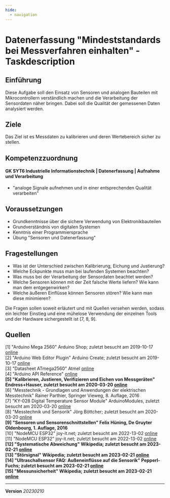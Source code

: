 ```yaml
---
hide:
  - navigation
---
```


# Datenerfassung "Mindeststandards bei Messverfahren einhalten" - Taskdescription

## Einführung
Diese Aufgabe soll den Einsatz von Sensoren und analogen Bauteilen mit Mikrocontrollern verständlich machen und die Verarbeitung der Sensordaten näher bringen. Dabei soll die Qualität der gemessenen Daten analysiert werden.

## Ziele
Das Ziel ist es Messdaten zu kalibrieren und deren Wertebereich sicher zu stellen.

## Kompetenzzuordnung
#### GK SYT6 Industrielle Informationstechnik | Datenerfassung | Aufnahme und Verarbeitung
* "analoge Signale aufnehmen und in einer entsprechenden Qualität verarbeiten"

## Voraussetzungen
* Grundkenntnisse über die sichere Verwendung von Elektronikbauteilen
* Grundverständnis von digitalen Systemen
* Kenntnis einer Programmiersprache
* Übung "Sensoren und Datenerfassung"

## Fragestellungen
* Was ist der Unterschied zwischen Kalibrierung, Eichung und Justierung?
* Welche Eckpunkte muss man bei laufenden Systemen beachten?
* Was muss bei der Verarbeitung der Sensordaten beachtet werden?
* Welche Sensoren können mit der Zeit falsche Werte liefern? Wie kann man dem entgegenwirken?
* Welche äußeren Einflüsse können Sensoren stören? Wie kann man diese minimieren?

Die Fragen sollen soweit erläutert und mit Quellen versehen werden, sodass ein leichter Einstieg und eine mühelose Verwendung der einzelnen Tools und der Hardware sichergestellt ist [7, 8, 9].

## Quellen
[1] "Arduino Mega 2560" Arduino Shop; zuletzt besucht am 2019-10-17 [online](https://store.arduino.cc/arduino-mega-2560-rev3)  
[2] "Arduino Web Editor Plugin" Arduino Create; zuletzt besucht am 2019-10-17 [online](https://create.arduino.cc/getting-started/plugin)  
[3] "Datasheet ATmega2560" Atmel [online](http://ww1.microchip.com/downloads/en/DeviceDoc/Atmel-2549-8-bit-AVR-Microcontroller-ATmega640-1280-1281-2560-2561_datasheet.pdf)  
[4] "Arduino API Reference" [online](https://www.arduino.cc/reference/en/language/functions/analog-io/analogread/)  
**[5] "Kalibrieren, Justieren, Verifizieren und Eichen von Messgeräten" Endress+Hauser, zuletzt besucht am 2020-03-20 [online](https://www.at.endress.com/de/dienstleistungsportfolio/messgeraete-kalibrierservice/service-kalibrieren-messger%C3%A4te)**  
[6] "Messtechnik - Grundlagen und Anwendungen der elektrischen Messtechnik" Rainer Parthier, Springer Vieweg, 8. Auflage, 2016  
[7] "KY-028 Digital Temperature Sensor Module" ArduinoModules, zuletzt besucht am 2020-03-20 [online](https://arduinomodules.info/ky-028-digital-temperature-sensor-module/)  
[8] "Messtechnik und Sensorik" Jörg Böttcher; zuletzt besucht am 2020-03-20 [online](https://messtechnik-und-sensorik.org/inhaltsverzeichnis/)    
**[9] "Sensoren und Sensorenschnittstellen" Felix Hüning, De Gruyter Oldenbourg, 1. Auflage, 2016**    
[10] "NodeMCU ESP32" joy-it.net; zuletzt besucht am 2022-13-02 [online](https://joy-it.net/de/products/SBC-NodeMCU-ESP32)      
[11] "NodeMCU ESP32" joy-it.net; zuletzt besucht am 2022-13-02 [online](https://joy-it.net/de/products/SBC-NodeMCU-ESP32)      
**[12] "Systematische Abweichung" Wikipedia; zuletzt besucht am 2023-02-21 [online](https://de.wikipedia.org/wiki/Systematische_Abweichung)**   
**[13] "Störsignal" Wikipedia; zuletzt besucht am 2023-02-21 [online](https://de.wikipedia.org/wiki/St%C3%B6rsignal)**   
**[14] "Ultraschallsensor FAQ: Außeneinflüsse auf die Sensorik" Pepperl-Fuchs; zuletzt besucht am 2023-02-21 [online](https://blog.pepperl-fuchs.com/de/2018/ausseneinfluesse-auf-ultraschallsensoren/)**   
**[15] "Messunsicherheit" Wikipedia; zuletzt besucht am 2023-02-21 [online](https://de.wikipedia.org/wiki/Messunsicherheit)**   

---
**Version** *20230210*
